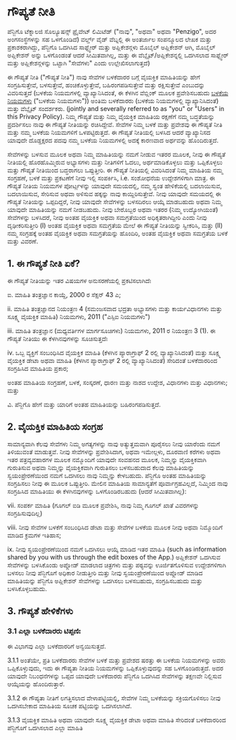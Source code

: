 # ಗೌಪ್ಯತೆ ನೀತಿ

ಪೆನ್ಜಿಗೊ ಟೆಕ್ನಾಲಜಿ ಸೊಲ್ಯೂಷನ್ಸ್ ಪ್ರೈವೇಟ್ ಲಿಮಿಟೆಡ್ ("ನಾವು", "ಅಥವಾ" ಅಥವಾ "Penzigo", ಅದರ ಅಂಗಸಂಸ್ಥೆಗಳನ್ನು ಸಹ ಒಳಗೊಂಡಿದೆ) ವರ್ಲ್ಡ್ ವೈಡ್ ವೆಬ್ನಲ್ಲಿ ಈ ಅಂತರ್ಜಾಲ ಸಂಪನ್ಮೂಲದ ಲೇಖಕ ಮತ್ತು ಪ್ರಕಾಶಕರಾಗಿದ್ದು, ಪೆನ್ಜಿಗೊ ಒದಗಿಸಿದ ಸಾಫ್ಟ್ವೇರ್ ಮತ್ತು ಅಪ್ಲಿಕೇಶನ್ಗಳು ಮೊಬೈಲ್ ಅಪ್ಲಿಕೇಶನ್ ಆಗಿ, ಮೊಬೈಲ್ ಅಪ್ಲಿಕೇಶನ್  ಅನ್ನು ಒಳಗೊಂಡಂತೆ ಆದರೆ ಸೀಮಿತವಾಗಿಲ್ಲ, ಮತ್ತು ಈ ವೆಬ್ಸೈಟ್/ಅಪ್ಲಿಕೇಶನ್ನಲ್ಲಿ ಒದಗಿಸಲಾದ ಸಾಫ್ಟ್ವೇರ್ ಮತ್ತು ಅಪ್ಲಿಕೇಶನ್ಗಳನ್ನು ಒಟ್ಟಾಗಿ "ಸೇವೆಗಳು" ಎಂದು ಉಲ್ಲೇಖಿಸಲಾಗುತ್ತದೆ)

ಈ ಗೌಪ್ಯತೆ ನೀತಿ ("ಗೌಪ್ಯತೆ ನೀತಿ") ನಾವು ಸೇವೆಗಳ ಬಳಕೆದಾರರ ಬಗ್ಗೆ ವೈಯಕ್ತಿಕ ಮಾಹಿತಿಯನ್ನು ಹೇಗೆ ಸಂಗ್ರಹಿಸುತ್ತೇವೆ, ಬಳಸುತ್ತೇವೆ, ಹಂಚಿಕೊಳ್ಳುತ್ತೇವೆ, ಬಹಿರಂಗಪಡಿಸುತ್ತೇವೆ ಮತ್ತು ರಕ್ಷಿಸುತ್ತೇವೆ ಎಂಬುದನ್ನು ವಿವರಿಸುತ್ತದೆ (ಬಳಕೆಯ ನಿಯಮಗಳಲ್ಲಿ ವ್ಯಾಖ್ಯಾನಿಸಿದಂತೆ, ಈ ಕೆಳಗಿನ ವೆಬ್ಲಿಂಕ್ ಮೂಲಕ ಪ್ರವೇಶಿಸಬಹುದು [ಬಳಕೆಯ ನಿಯಮಗಳು](https://penzigo.com/privacy) ("ಬಳಕೆಯ ನಿಯಮಗಳು")) ಅಂತಿಮ ಬಳಕೆದಾರರು (ಬಳಕೆಯ ನಿಯಮಗಳಲ್ಲಿ ವ್ಯಾಖ್ಯಾನಿಸಿದಂತೆ) ಮತ್ತು ವೆಬ್ಸೈಟ್ ಸಂದರ್ಶಕರು. (jointly and severally referred to as "you" or "Users" in this Privacy Policy). ನಿಮ್ಮ ಗೌಪ್ಯತೆ ಮತ್ತು ನಿಮ್ಮ ವೈಯಕ್ತಿಕ ಮಾಹಿತಿಯ ರಕ್ಷಣೆಗೆ ನಮ್ಮ ಬದ್ಧತೆಯನ್ನು ಪ್ರದರ್ಶಿಸಲು ನಾವು ಈ ಗೌಪ್ಯತೆ ನೀತಿಯನ್ನು ರಚಿಸಿದ್ದೇವೆ. ಸೇವೆಗಳ ನಿಮ್ಮ ಬಳಕೆ ಮತ್ತು ಪ್ರವೇಶವು ಈ ಗೌಪ್ಯತೆ ನೀತಿ ಮತ್ತು ನಮ್ಮ ಬಳಕೆಯ ನಿಯಮಗಳಿಗೆ ಒಳಪಟ್ಟಿರುತ್ತದೆ. ಈ ಗೌಪ್ಯತೆ ನೀತಿಯಲ್ಲಿ ಬಳಸಿದ ಆದರೆ ವ್ಯಾಖ್ಯಾನಿಸದ ಯಾವುದೇ ದೊಡ್ಡಕ್ಷರದ ಪದವು ನಮ್ಮ ಬಳಕೆಯ ನಿಯಮಗಳಲ್ಲಿ ಅದಕ್ಕೆ ಕಾರಣವಾದ ಅರ್ಥವನ್ನು ಹೊಂದಿರುತ್ತದೆ.

ಸೇವೆಗಳನ್ನು ಬಳಸುವ ಮೂಲಕ ಅಥವಾ ನಿಮ್ಮ ಮಾಹಿತಿಯನ್ನು ನಮಗೆ ನೀಡುವ ಇತರರ ಮೂಲಕ, ನೀವು ಈ ಗೌಪ್ಯತೆ ನೀತಿಯಲ್ಲಿ ಹೊರಹೊಮ್ಮಿರುವ ಅಭ್ಯಾಸಗಳು ಮತ್ತು ನೀತಿಗಳಿಗೆ ಓದಲು, ಅರ್ಥಮಾಡಿಕೊಳ್ಳಲು ಮತ್ತು ಒಪ್ಪಿಕೊಳ್ಳಲು ಮತ್ತು ಗೌಪ್ಯತೆ ನೀತಿಯಿಂದ ಬದ್ಧರಾಗಲು ಒಪ್ಪುತ್ತೀರಿ. ಈ ಗೌಪ್ಯತೆ ನೀತಿಯಲ್ಲಿ ವಿವರಿಸಿದಂತೆ ನಿಮ್ಮ ಮಾಹಿತಿಯ ನಮ್ಮ ಸಂಗ್ರಹಣೆ, ಬಳಕೆ ಮತ್ತು ಪ್ರಕಟಣೆಗೆ ನೀವು ಇಲ್ಲಿ ಸಂಪರ್ಕಿಸಿ, i.e. ಸಂಶೋಧನೆಯ ಉದ್ದೇಶಗಳಿಗಾಗಿ ಮಾತ್ರ. ಈ ಗೌಪ್ಯತೆ ನೀತಿಯ ನಿಯಮಗಳ ಪೋರ್ಟ್ಗಳನ್ನು ಯಾವುದೇ ಸಮಯದಲ್ಲಿ, ನಮ್ಮ ಸ್ವಂತ ಹೇಳಿಕೆಯಲ್ಲಿ ಬದಲಾಯಿಸುವ, ಬದಲಾಯಿಸುವ, ಸೇರಿಸುವ ಅಥವಾ ಅಳಿಸುವ ಹಕ್ಕನ್ನು ನಾವು ಕಾಯ್ದಿರಿಸುತ್ತೇವೆ. ನೀವು ಯಾವುದೇ ಸಮಯದಲ್ಲಿ ಈ ಗೌಪ್ಯತೆ ನೀತಿಯನ್ನು ಒಪ್ಪದಿದ್ದರೆ, ನೀವು ಯಾವುದೇ ಸೇವೆಗಳನ್ನು ಬಳಸದಿರಲು ಆಯ್ಕೆ ಮಾಡಬಹುದು ಅಥವಾ ನಿಮ್ಮ ಯಾವುದೇ ಮಾಹಿತಿಯನ್ನು ನಮಗೆ ನೀಡಬಹುದು. ನೀವು ಬೇರೊಬ್ಬರ ಅಥವಾ ಇತರರ (ನಿಮ್ಮ ಉದ್ಯೋಗಿಯಂತೆ) ಸೇವೆಗಳನ್ನು ಬಳಸಿದರೆ, ನೀವು ಅಂತಹ ವೈಯಕ್ತಿಕ ಅಥವಾ ಸಮಗ್ರತೆಯಿಂದ ಅಧಿಕೃತರಾಗಿದ್ದೀರಿ ಎಂದು ನೀವು ದೃಢೀಕರಿಸುತ್ತೀರಿ (I) ಅಂತಹ ವೈಯಕ್ತಿಕ ಅಥವಾ ಸಮಗ್ರತೆಯ ಮೇಲೆ ಈ ಗೌಪ್ಯತೆ ನೀತಿಯನ್ನು ಸ್ವೀಕರಿಸಿ, ಮತ್ತು (II) ನಮ್ಮ ಸಂಗ್ರಹಕ್ಕೆ ಅಂತಹ ವೈಯಕ್ತಿಕ ಅಥವಾ ಸಮಗ್ರತೆಯನ್ನು ಹೊಂದಿರಿ, ಅಂತಹ ವೈಯಕ್ತಿಕ ಅಥವಾ ಸಮಗ್ರತೆಯ ಬಳಕೆ ಮತ್ತು ವಿವರಣೆ.

## 1. ಈ ಗೌಪ್ಯತೆ ನೀತಿ ಏಕೆ?

ಈ ಗೌಪ್ಯತೆ ನೀತಿಯನ್ನು ಇತರ ವಿಷಯಗಳ ಅನುಸರಣೆಯಲ್ಲಿ ಪ್ರಕಟಿಸಲಾಗಿದೆಃ

ಐ. ಮಾಹಿತಿ ತಂತ್ರಜ್ಞಾನ ಕಾಯ್ದೆ, 2000 ರ ಸೆಕ್ಷನ್ 43 ಎ;

ii. ಮಾಹಿತಿ ತಂತ್ರಜ್ಞಾನದ ನಿಯಂತ್ರಣ 4 (ಸಮಂಜಸವಾದ ಭದ್ರತಾ ಅಭ್ಯಾಸಗಳು ಮತ್ತು ಕಾರ್ಯವಿಧಾನಗಳು ಮತ್ತು ಸೂಕ್ಷ್ಮ ವೈಯಕ್ತಿಕ ಮಾಹಿತಿ) ನಿಯಮಗಳು, 2011 ("ಎಸ್ಪಿಐ ನಿಯಮಗಳು")

iii. ಮಾಹಿತಿ ತಂತ್ರಜ್ಞಾನ (ಮಧ್ಯವರ್ತಿಗಳ ಮಾರ್ಗಸೂಚಿಗಳು) ನಿಯಮಗಳು, 2011 ರ ನಿಯಂತ್ರಣ 3 (1). ಈ ಗೌಪ್ಯತೆ ನೀತಿಯು ಈ ಕೆಳಗಿನವುಗಳನ್ನು ಸೂಚಿಸುತ್ತದೆಃ

iv. ಒಬ್ಬ ವ್ಯಕ್ತಿಗೆ ಸಂಬಂಧಿಸಿದ ವೈಯಕ್ತಿಕ ಮಾಹಿತಿ (ಕೆಳಗಿನ ಪ್ಯಾರಾಗ್ರಾಫ್ 2 ರಲ್ಲಿ ವ್ಯಾಖ್ಯಾನಿಸಿದಂತೆ) ಮತ್ತು ಸೂಕ್ಷ್ಮ ವೈಯಕ್ತಿಕ ಡೇಟಾ ಅಥವಾ ಮಾಹಿತಿ (ಕೆಳಗಿನ ಪ್ಯಾರಾಗ್ರಾಫ್ 2 ರಲ್ಲಿ ವ್ಯಾಖ್ಯಾನಿಸಿದಂತೆ) ಸೇರಿದಂತೆ ಬಳಕೆದಾರರಿಂದ ಸಂಗ್ರಹಿಸಿದ ಮಾಹಿತಿಯ ಪ್ರಕಾರ;

ಅಂತಹ ಮಾಹಿತಿಯ ಸಂಗ್ರಹಣೆ, ಬಳಕೆ, ಸಂಸ್ಕರಣೆ, ಧಾರಣ ಮತ್ತು ನಾಶದ ಉದ್ದೇಶ, ವಿಧಾನಗಳು ಮತ್ತು ವಿಧಾನಗಳು; ಮತ್ತು

ವಿ. ಪೆನ್ಜಿಗೊ ಹೇಗೆ ಮತ್ತು ಯಾರಿಗೆ ಅಂತಹ ಮಾಹಿತಿಯನ್ನು ಬಹಿರಂಗಪಡಿಸುತ್ತದೆ.

## 2. ವೈಯಕ್ತಿಕ ಮಾಹಿತಿಯ ಸಂಗ್ರಹ

ಸಾಮಾನ್ಯವಾಗಿ ಕೆಲವು ಸೇವೆಗಳು ನಿಮ್ಮ ಅಗತ್ಯಗಳನ್ನು ನಾವು ಅತ್ಯುತ್ತಮವಾಗಿ ಪೂರೈಸಲು ನೀವು ಯಾರೆಂದು ನಮಗೆ ತಿಳಿಯುವಂತೆ ಮಾಡುತ್ತವೆ. ನೀವು ಸೇವೆಗಳನ್ನು ಪ್ರವೇಶಿಸಿದಾಗ, ಅಥವಾ ಇಮೇಲ್ಗಳು, ದೂರವಾಣಿ ಕರೆಗಳು ಅಥವಾ ಇತರ ಪತ್ರವ್ಯವಹಾರಗಳ ಮೂಲಕ ನಮ್ಮೊಂದಿಗೆ ಯಾವುದೇ ಸಂವಹನದ ಮೂಲಕ, ನಿಮ್ಮನ್ನು ವೈಯಕ್ತಿಕವಾಗಿ ಗುರುತಿಸುವ ಅಥವಾ ನಿಮ್ಮನ್ನು ವೈಯಕ್ತಿಕವಾಗಿ ಗುರುತಿಸಲು ಬಳಸಬಹುದಾದ ಕೆಲವು ಮಾಹಿತಿಯನ್ನು ಸ್ವಯಂಪ್ರೇರಣೆಯಿಂದ ನಮಗೆ ಒದಗಿಸಲು ನಾವು ನಿಮ್ಮನ್ನು ಕೇಳಬಹುದು. ಪೆನ್ಜಿಗೊ ಅಂತಹ ಮಾಹಿತಿಯನ್ನು ಸಂಗ್ರಹಿಸಲು ನೀವು ಈ ಮೂಲಕ ಒಪ್ಪುತ್ತೀರಿ. ಮೇಲಿನ ಮಾಹಿತಿಯ ಸಾಮಾನ್ಯತೆಗೆ ಪೂರ್ವಾಗ್ರಹವಿಲ್ಲದೆ, ನಿಮ್ಮಿಂದ ನಾವು ಸಂಗ್ರಹಿಸಿದ ಮಾಹಿತಿಯು ಈ ಕೆಳಗಿನವುಗಳನ್ನು ಒಳಗೊಂಡಿರಬಹುದು (ಆದರೆ ಸೀಮಿತವಾಗಿಲ್ಲ):

vii. ಸಂಪರ್ಕ ಮಾಹಿತಿ (ಗೂಗಲ್ ಐಡಿ ಮೂಲಕ ಪ್ರವೇಶಿಸಿ, ನಾವು ನಿಮ್ಮ ಗೂಗಲ್ ಖಾತೆ ವಿವರಗಳನ್ನು ಸಂಗ್ರಹಿಸುವುದಿಲ್ಲ)

viii. ನೀವು ಸೇವೆಗಳ ಬಳಕೆಗೆ ಸಂಬಂಧಿಸಿದ ಡೇಟಾ ಮತ್ತು ಸೇವೆಗಳ ಬಳಕೆಯ ಮೂಲಕ ನೀವು ಅಥವಾ ನಿಮ್ಮೊಂದಿಗೆ ಮಾಡಿದ ಕ್ರಮಗಳ ಇತಿಹಾಸ;

ix. ನೀವು ಸ್ವಯಂಪ್ರೇರಣೆಯಿಂದ ನಮಗೆ ಒದಗಿಸಲು ಆಯ್ಕೆ ಮಾಡಿದ ಇತರ ಮಾಹಿತಿ (such as information shared by you with us through the edit boxes of the App.) ಅಪ್ಲಿಕೇಶನ್ ಒದಗಿಸುವ ಸೇವೆಗಳನ್ನು ಬಳಸಿಕೊಂಡು ಅಪ್ಲೋಡ್ ಮಾಡಲಾದ ಚಿತ್ರಗಳು ಮತ್ತು ಪಠ್ಯವನ್ನು ಊರ್ಜಿತಗೊಳಿಸುವ ಉದ್ದೇಶಗಳಿಗಾಗಿ ಬಳಸಲು ನೀವು ಪೆನ್ಜಿಗೊಗೆ ಅಧಿಕಾರ ನೀಡುತ್ತೀರಿ ಮತ್ತು ನೀವು ಸ್ವಯಂಪ್ರೇರಣೆಯಿಂದ ಅಪ್ಲೋಡ್ ಮಾಡಿದ ಮಾಹಿತಿಯನ್ನು ಪೆನ್ಜಿಗೊ ಅಪ್ಲಿಕೇಶನ್ ಸೇವೆಗಳನ್ನು ಒದಗಿಸಲು ಬಳಸಬಹುದು, ಸಂಗ್ರಹಿಸಬಹುದು ಮತ್ತು ಬಳಸಿಕೊಳ್ಳಬಹುದು.

## 3. ಗೌಪ್ಯತೆ ಹೇಳಿಕೆಗಳು

### 3.1 ಎಲ್ಲಾ ಬಳಕೆದಾರರು ಟಿಪ್ಪಣಿಃ

ಈ ವಿಭಾಗವು ಎಲ್ಲಾ ಬಳಕೆದಾರರಿಗೆ ಅನ್ವಯಿಸುತ್ತದೆ.

3.1.1 ಅಂತೆಯೇ, ಪ್ರತಿ ಬಳಕೆದಾರರು ಸೇವೆಗಳ ಬಳಕೆ ಮತ್ತು ಪ್ರವೇಶದ ಷರತ್ತು ಈ ಬಳಕೆಯ ನಿಯಮಗಳನ್ನು ಅವರು ಒಪ್ಪಿಕೊಳ್ಳುವುದು, ಇದು ಈ ಗೌಪ್ಯತಾ ನೀತಿಯ ನಿಯಮಗಳನ್ನು ಒಪ್ಪಿಕೊಳ್ಳುವುದನ್ನು ಸಹ ಒಳಗೊಂಡಿರುತ್ತದೆ. ಅದರ ಯಾವುದೇ ನಿಬಂಧನೆಗಳನ್ನು ಒಪ್ಪದ ಯಾವುದೇ ಬಳಕೆದಾರರು ಪೆನ್ಜಿಗೊ ಒದಗಿಸಿದ ಸೇವೆಗಳನ್ನು ತಕ್ಷಣವೇ ನಿಲ್ಲಿಸುವ ಆಯ್ಕೆಯನ್ನು ಹೊಂದಿರುತ್ತಾರೆ.

3.1.2 ಈ ಗೌಪ್ಯತಾ ನೀತಿಗೆ ಲಗತ್ತಿಸಲಾದ ವೇಳಾಪಟ್ಟಿಯಲ್ಲಿ, ಸೇವೆಗಳ ನಿಮ್ಮ ಬಳಕೆಯನ್ನು ಸಕ್ರಿಯಗೊಳಿಸಲು ನೀವು ಒದಗಿಸಬೇಕಾದ ಮಾಹಿತಿಯ ಸೂಚಕ ಪಟ್ಟಿಯನ್ನು ಒದಗಿಸಲಾಗಿದೆ.

3.1.3 ವೈಯಕ್ತಿಕ ಮಾಹಿತಿ ಅಥವಾ ಯಾವುದೇ ಸೂಕ್ಷ್ಮ ವೈಯಕ್ತಿಕ ಡೇಟಾ ಅಥವಾ ಮಾಹಿತಿ ಸೇರಿದಂತೆ ಬಳಕೆದಾರರಿಂದ ಪೆನ್ಜಿಗೊಗೆ ಒದಗಿಸಲಾದ ಎಲ್ಲಾ ಮಾಹಿತಿ 

